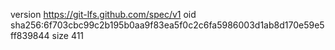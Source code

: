 version https://git-lfs.github.com/spec/v1
oid sha256:6f703cbc99c2b195b0aa9f83ea5f0c2c6fa5986003d1ab8d170e59e5ff839844
size 411

